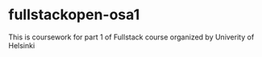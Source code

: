 # fullstackopen-osa1

This is coursework for part 1 of Fullstack course organized by Univerity of Helsinki